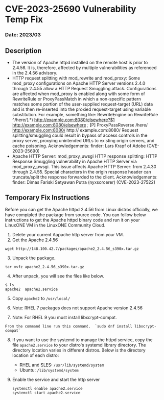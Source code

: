 # CVE-2023-25690 Vulnerability Temp Fix
### Date: 2023/03

## Description
- The version of Apache httpd installed on the remote host is prior to 2.4.56. It is, therefore, affected by multiple vulnerabilities as referenced in the 2.4.56 advisory.
- HTTP request splitting with mod_rewrite and mod_proxy: Some mod_proxy configurations on Apache HTTP Server versions 2.4.0 through 2.4.55 allow a HTTP Request Smuggling attack. Configurations
are affected when mod_proxy is enabled along with some form of RewriteRule or ProxyPassMatch
in which a non-specific pattern matches some portion of the user-supplied request-target (URL)
data and is then re-inserted into the proxied request-target using variable substitution. For example, something like: RewriteEngine on RewriteRule ^/here/(.*) http://example.com:8080/elsewhere?$1 http://example.com:8080/elsewhere ; [P] ProxyPassReverse /here/ http://example.com:8080/ http:// example.com:8080/ Request splitting/smuggling could result in bypass of access controls in the proxy server, proxying unintended URLs to existing origin servers, and cache poisoning. Acknowledgements: finder: Lars Krapf of Adobe (CVE-2023-25690)
- Apache HTTP Server: mod_proxy_uwsgi HTTP response splitting: HTTP Response Smuggling vulnerability in Apache HTTP Server via mod_proxy_uwsgi. This issue affects Apache HTTP Server: from 2.4.30 through 2.4.55.
Special characters in the origin response header can truncate/split the response forwarded to the client. Acknowledgements: finder: Dimas Fariski Setyawan Putra (nyxsorcerer) (CVE-2023-27522)

## Temporary Fix Instructions
Before you can get the Apache httpd 2.4.56 from Linux distros officially, we have compipled the package from source code. You can follow below instructions to get the Apache httpd binary code and run it on your LinuxONE VM in the LinuxONE Community Cloud. 

1. Delete your current Aapache http server from your VM.
2. Get the Apache 2.4.56
```
wget http://148.100.42.7/packages/apache2_2.4.56_s390x.tar.gz
```
3. Unpack the package. 
```
tar xvfz apache2_2.4.56_s390x.tar.gz
```
4. After unpack, you will see the files like below. 
```
$ ls
apache2  apache2.service
```
5. Copy `apache2` to `/usr/local/`

6. Note: RHEL 7 packages does not support Apache version 2.4.56

7. Note: For RHEL 9 you must install libxcrypt-compat.  
```
From the command line run this command.  `sudo dnf install libxcrypt-compat`
```

8. If you want to use the systemd to manage the httpd service, copy the file `apache2.service` to your distro's systemd library directory. The directory location varies in different distros. Below is the directory location of each distro:
   - RHEL and SLES: `/usr/lib/systemd/system`
   - Ubuntu: `/lib/systemd/system` 

9. Enable the service and start the http server
   ```
   systemctl enable apache2.service
   systemctl start apache2.service
   ```



